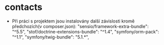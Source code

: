 # contacts
- Při práci s projektem jsou instalovány další závislosti kromě předchozích(v composer.json):
    "sensio/framework-extra-bundle": "^5.5",
    "stof/doctrine-extensions-bundle": "^1.4",
    "symfony/orm-pack": "^1.1",
    "symfony/twig-bundle": "5.1.*",
